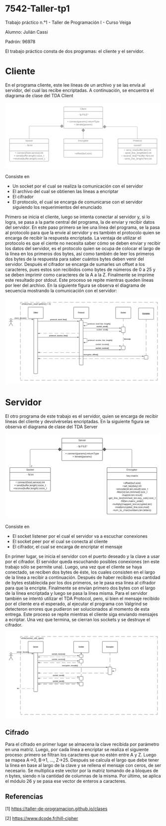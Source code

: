 # 7542-Taller-tp1

Trabajo práctico n.°1 - Taller de Programación I - Curso Veiga

Alumno: Julián Cassi

Padrón: 96978

El trabajo práctico consta de dos programas: el cliente y el servidor.

# Cliente

En el programa cliente, este lee líneas de un archivo y se las envía al servidor, del cual las recibe encriptadas. A continuación, se encuentra el diagrama de clase del TDA Client

![](https://github.com/jcassi/7542-Taller-tp1/blob/master/Client.png)

Consiste en
-	Un socket por el cual se realiza la comunicación con el servidor
-	El archivo del cual se obtienen las líneas a encriptar
-	El cifrador
-	El protocolo, el cual se encarga de comunicarse con el servidor siguiendo los requerimientos del enunciado

Primero se inicia el cliente, luego se intenta conectar al servidor y, si lo logra, se pasa a la parte central del programa, la de enviar y recibir datos del servidor. En este paso primero se lee una línea del programa, se la pasa al protocolo para que la envíe al servidor y es también el protocolo quien se encarga de recibir la respuesta encriptada. La ventaja de utilizar el protocolo es que el ciente no necesita saber cómo se deben enviar y recibir los datos del servidor, es el protocolo quien se ocupa de colocar el largo de la línea en los primeros dos bytes, así como también de leer los primeros dos bytes de la respuesta para saber cuántos bytes deben venir del servidor.
Después el cifrador se encarga de sumarles un offset a los caracteres, pues estos son recibidos como bytes de números de 0 a 25 y se deben imprimir como caracteres de la A a la Z. Finalmente se imprime este resultado por stdout.
Este proceso se repite mientras queden líneas por leer del archivo. En la siguiente figura se observa el diagrama de secuencia mostrando la comunicación con el servidor:

![](https://github.com/jcassi/7542-Taller-tp1/blob/master/client_iterate.png)

# Servidor

El otro programa de este trabajo es el servidor, quien se encarga de recibir líneas del cliente y devolvérselas encriptadas. En la siguiente figura se observa el diagrama de clase del TDA Server

![](https://github.com/jcassi/7542-Taller-tp1/blob/master/Server.png)

Consiste en
-	El socket listener por el cual el servidor va a escuchar conexiones
-	El socket peer por el cual se conecta al cliente
-	El cifrador, el cual se encarga de encriptar el mensaje

En primer lugar, se inicia el servidor con el puerto deseado y la clave a usar por el cifrador. El servidor queda escuchando posibles conexiones (en este trabajo sólo se permite una). Luego, una vez que el cliente se haya conectado, se reciben dos bytes de éste, los cuales consisten en el largo de la línea a recibir a continuación. Después de haber recibido esa cantidad de bytes establecida por los dos primeros, se le pasa esa línea al cifrador para que la encripte. Finalmente se envían primero dos bytes con el largo de la línea encriptada y luego se pasa la línea misma. Para el servidor también se intentó utilizar el TDA Protocol, pero,  si bien el mensaje recibido por el cliente era el esperado, al ejecutar el programa con Valgrind se detecteron errores que pudieron ser solucionados al momento de esta entrega.
Este proceso se repite mientras el cliente siga enviando mensajes a ecriptar. Una vez que termina, se cierran los sockets y se destruye el cifrador.

![](https://github.com/jcassi/7542-Taller-tp1/blob/master/server_iterate.png)

## Cifrado

Para el cifrado en primer lugar se almacena la clave recibida por parámetro en una matriz. Luego, por cada línea a encriptar se realiza el siguiente proceso: primero se filtran los caracteres que no estén entre A y Z. Luego se mapea A->0, B->1, …, Z->25. Después se calcula el largo que debe tener la línea en base al largo de la clave y se rellena el mensaje con ceros, de ser necesario. Se multiplica este vector por la matriz tomando de a bloques de n bytes, siendo n la cantidad de columnas de la misma. Por último, se aplica el módulo 26 y se pasa ese vector de enteros a caracteres.

## Referencias

[1] https://taller-de-programacion.github.io/clases

[2] https://www.dcode.fr/hill-cipher
